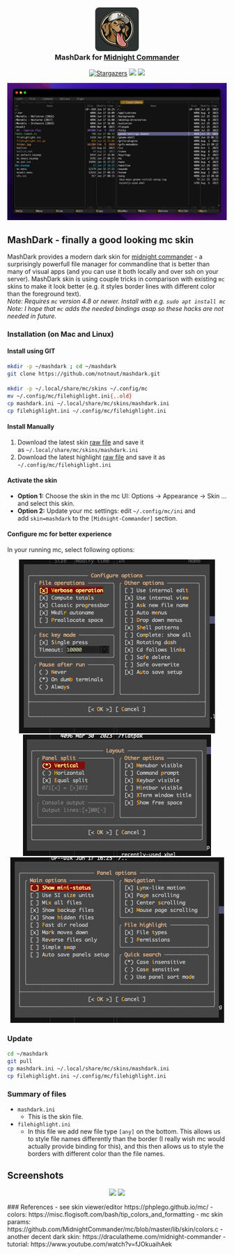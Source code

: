<h3 align="center">
	<img src="assets/logo.png" width="100" alt="Logo"/><br/>
	MashDark for <a href="https://midnight-commander.org/">Midnight Commander</a>
</h3>
<p align="center">
    <a href="https://github.com/notnout/mashdark/stargazers"><img alt="Stargazers" src="https://img.shields.io/github/stars/notnout/mashdark?colorA=363a4f&colorB=b7bdf8&style=for-the-badge"></a>
    <a href="https://github.com/notnout/mashdark/issues"><img src="https://img.shields.io/github/issues/notnout/mashdark?colorA=363a4f&colorB=f5a97f&style=for-the-badge"></a>
    <a href="https://github.com/notnout/mashdark/contributors"><img src="https://img.shields.io/github/contributors/notnout/mashdark?colorA=363a4f&colorB=a6da95&style=for-the-badge"></a>
</p>

<p align="center">
  <img src="assets/mashdark-screenshot.jpg"/>
</p>

## MashDark - finally a good looking mc skin
MashDark provides a modern dark skin for [midnight commander](https://github.com/MidnightCommander/mc) - a surprisingly powerfull file manager for commandline that is better than many of visual apps (and you can use it both locally and over ssh on your server).
MashDark skin is using couple tricks in comparison with existing `mc` skins to make it look better (e.g. it styles border lines with different color than the foreground text). <br/>
*Note: Requires `mc` version 4.8 or newer. Install with e.g. `sudo apt install mc`* <br/>
*Note: I hope that `mc` adds the needed bindings asap so these hacks are not needed in future.*
### Installation (on Mac and Linux)
#### Install using GIT
```sh
mkdir -p ~/mashdark ; cd ~/mashdark
git clone https://github.com/notnout/mashdark.git

mkdir -p ~/.local/share/mc/skins ~/.config/mc
mv ~/.config/mc/filehighlight.ini{,.old}
cp mashdark.ini ~/.local/share/mc/skins/mashdark.ini
cp filehighlight.ini ~/.config/mc/filehighlight.ini
```
#### Install Manually
1. Download the latest skin [raw file](https://raw.githubusercontent.com/notnout/mashdark/mashdark.ini) and save it as `~/.local/share/mc/skins/mashdark.ini`
2. Download the latest highlight [raw file](https://raw.githubusercontent.com/notnout/mashdark/master/filehighlight.ini) and save it as `~/.config/mc/filehighlight.ini`
#### Activate the skin
- **Option 1:** Choose the skin in the mc UI: Options → Appearance → Skin … and select this skin.
- **Option 2:** Update your mc settings: edit `~/.config/mc/ini` and add `skin=mashdark` to the `[Midnight-Commander]` section.
#### Configure mc for better experience
In your running mc, select following options:
<p align="center">
  <img src="assets/mc-configure-options.png"/>
  <img src="assets/mc-layout.png"/>
  <img src="assets/mc-panel-options.png"/>
</p>


### Update
```sh
cd ~/mashdark
git pull
cp mashdark.ini ~/.local/share/mc/skins/mashdark.ini
cp filehighlight.ini ~/.config/mc/filehighlight.ini
```
### Summary of files
- `mashdark.ini`
	- This is the skin file.
- `filehighlight.ini`
	- In this file we add new file type `[any]` on the bottom. This allows us to style file names differently than the border (I really wish mc would actually provide binding for this), and this then allows us to style the borders with different color than the file names.
## Screenshots
<p align="center">
  <img src="assets/mashdark-screenshot-diff.png"/>
  <img src="assets/mashdark-screenshot-hex.png"/>
</p>
### References
- see skin viewer/editor https://phplego.github.io/mc/
- colors: https://misc.flogisoft.com/bash/tip_colors_and_formatting
- mc skin params: https://github.com/MidnightCommander/mc/blob/master/lib/skin/colors.c
- another decent dark skin: https://draculatheme.com/midnight-commander
- tutorial: https://www.youtube.com/watch?v=fJOkuaihAek
